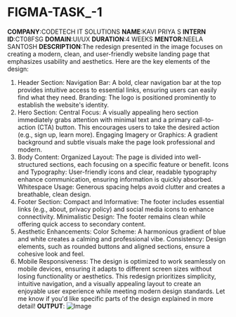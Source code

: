 # FIGMA-TASK_-1
**COMPANY**:CODETECH IT SOLUTIONS
**NAME**:KAVI PRIYA S
**INTERN ID**:CT08FSG
**DOMAIN**:UI/UX
**DURATION**:4 WEEKS
**MENTOR**:NEELA SANTOSH
**DESCRIPTION**:The redesign presented in the image focuses on creating a modern, clean, and user-friendly website landing page that emphasizes usability and aesthetics. Here are the key elements of the design:

1. Header Section:
Navigation Bar: A bold, clear navigation bar at the top provides intuitive access to essential links, ensuring users can easily find what they need.
Branding: The logo is positioned prominently to establish the website's identity.
2. Hero Section:
Central Focus: A visually appealing hero section immediately grabs attention with minimal text and a primary call-to-action (CTA) button. This encourages users to take the desired action (e.g., sign up, learn more).
Engaging Imagery or Graphics: A gradient background and subtle visuals make the page look professional and modern.
3. Body Content:
Organized Layout: The page is divided into well-structured sections, each focusing on a specific feature or benefit.
Icons and Typography: User-friendly icons and clear, readable typography enhance communication, ensuring information is quickly absorbed.
Whitespace Usage: Generous spacing helps avoid clutter and creates a breathable, clean design.
4. Footer Section:
Compact and Informative: The footer includes essential links (e.g., about, privacy policy) and social media icons to enhance connectivity.
Minimalistic Design: The footer remains clean while offering quick access to secondary content.
5. Aesthetic Enhancements:
Color Scheme: A harmonious gradient of blue and white creates a calming and professional vibe.
Consistency: Design elements, such as rounded buttons and aligned sections, ensure a cohesive look and feel.
6. Mobile Responsiveness:
The design is optimized to work seamlessly on mobile devices, ensuring it adapts to different screen sizes without losing functionality or aesthetics.
This redesign prioritizes simplicity, intuitive navigation, and a visually appealing layout to create an enjoyable user experience while meeting modern design standards. Let me know if you'd like specific parts of the design explained in more detail!
**OUTPUT**:
![Image](https://github.com/user-attachments/assets/c7523f6d-3dc9-4c79-8b85-8e3059228258)
